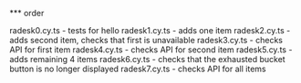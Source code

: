 *** order

radesk0.cy.ts - tests for hello
radesk1.cy.ts - adds one item
radesk2.cy.ts - adds second item, checks that first is unavailable
radesk3.cy.ts - checks API for first item
radesk4.cy.ts - checks API for second item
radesk5.cy.ts - adds remaining 4 items
radesk6.cy.ts - checks that the exhausted bucket button is no longer displayed
radesk7.cy.ts - checks API for all items
